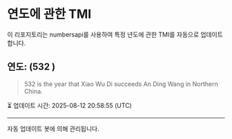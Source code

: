 
# 연도에 관한 TMI

이 리포지토리는 numbersapi를 사용하여 특정 년도에 관한 TMI를 자동으로 업데이트합니다.

## 연도: (532 )
> 532 is the year that Xiao Wu Di succeeds An Ding Wang in Northern China.

⏳ 업데이트 시간: 2025-08-12 20:58:55 (UTC)

---
자동 업데이트 봇에 의해 관리됩니다.
